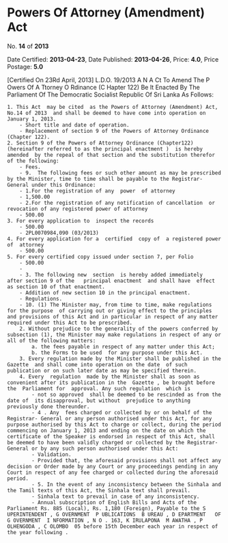 # Powers Of Attorney (Amendment) Act

No. **14** of **2013**

Date Certified: **2013-04-23**, Date Published: **2013-04-26**, Price: **4.0**, Price Postage: **5.0**

[Certified On 23Rd April, 2013]
L.D.O. 19/2013
A N  A Ct   To   Amend   The   P Owers   Of  A Ttorney  O Rdinance (C Hapter  122)
Be It Enacted By The Parliament Of The Democratic Socialist Republic Of Sri Lanka As Follows:

    1. This Act  may be cited  as the Powers of Attorney (Amendment) Act, No.14 of 2013  and shall be deemed to have come into operation on January 1, 2013.
        - Short title and date of operation.
        - Replacement of section 9 of the Powers of Attorney Ordinance (Chapter 122).
    2. Section 9 of the Powers of Attorney Ordinance (Chapter122)(hereinafter referred to as the principal enactment )  is hereby amended  by the repeal of that section and the substitution therefor of the following:
        - Fees.
        - 9.  The following fees or such other amount as may be prescribed by the Minister, time to time shall be payable to the Registrar-General under this Ordinance:
        - 1.For the registration of any  power  of attorney
        - 1,500.00
        - 2.For the registration of any notification of cancellation  or revocation of any registered power of attorney
        - 500.00
    3. For every application to  inspect the records
        - 500.00
        - 2PL0070984,090 (03/2013)
    4. For every application for a  certified  copy of  a registered power of  attorney
        - 500.00
    5. For every certified copy issued under section 7, per Folio
        - 500.00
        - 
        - 3. The following new  section  is hereby added immediately  after section 9 of the   principal enactment  and shall have  effect  as section 10 of that enactment.
        - Addition of new section 10 in the principal enactment.
        - Regulations.
        - 10. (1) The Minister may, from time to time, make regulations for the purpose  of carrying out or giving effect to the principles and provisions of this Act and in particular in respect of any matter required under this Act to be prescribed.
        2. Without prejudice to the generality of the powers conferred by subsection (1), the Minister may make regulations in respect of any or all of the following matters:
            a. the fees payable in respect of any matter under this Act;
            b. the Forms to be used  for any purpose under this Act.
        3. Every regulation made by the Minister shall be published in the  Gazette  and shall come into operation on the date  of such publication or on such later date as may be specified therein.
        4. Every  regulation  made by the Minister shall as soon as convenient after its publication in the  Gazette , be brought before the  Parliament for  approval. Any such regulation  which is
            - not so approved  shall be deemed to be rescinded as from the  date of  its disapproval, but without  prejudice to anything previously done thereunder.
            - 4 . Any  fees charged or collected by or on behalf of the Registrar- General or any person authorised under this Act, for any purpose authorised by this Act to charge or collect, during the period commencing on January 1, 2013 and ending on the date on which the certificate of the Speaker is endorsed in respect of this Act, shall be deemed to have been validly charged or collected by the Registrar- General or by any such person authorised under this Act:
            - Validation.
            - Provided that, the aforesaid provisions shall not affect any decision or Order made by any Court or any proceedings pending in any Court in respect of any fee charged or collected during the aforesaid period.
            - 5. In the event of any inconsistency between the Sinhala and the Tamil texts of this Act, the Sinhala text shall prevail.
            - Sinhala text to prevail in case of any inconsistency.
            - Annual subscription of English Bills and Acts of the Parliament Rs. 885 (Local), Rs. 1,180 (Foreign), Payable to the S UPERINTENDENT , G OVERNMENT  P UBLICATIONS  B UREAU , D EPARTMENT   OF G OVERNMENT  I NFORMATION , N O . 163, K IRULAPONA  M AWATHA , P OLHENGODA , C OLOMBO  05 before 15th December each year in respect of the year following .
